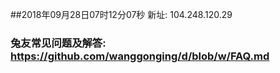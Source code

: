 ##2018年09月28日07时12分07秒 新址: 104.248.120.29
### 兔友常见问题及解答: https://github.com/wanggonging/d/blob/w/FAQ.md
